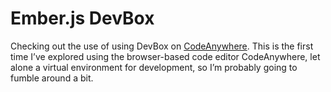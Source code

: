 # Ember.js DevBox 

Checking out the use of using DevBox on [CodeAnywhere](http://codeanywhere.com). This is the first time I’ve explored using the browser-based code editor CodeAnywhere, let alone a virtual environment for development, so I’m probably going to fumble around a bit. 
